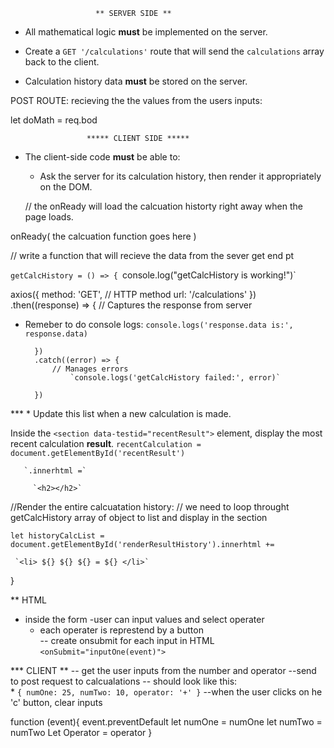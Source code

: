                        ** SERVER SIDE **

* All mathematical logic **must** be implemented on the server.

* Create a `GET '/calculations'` route that will send the `calculations` array back to the client. 
* Calculation history data **must** be stored on the server.


<!-- cardcoded data. Don't forget to delete

  * ```
      let calculations = [
        {
          numOne: 3,
          numTwo: 5,
          operator: '+',
          result: 8
        },
        {
          numOne: 11,
          numTwo: 7,
          operator: '-',
          result: 4
        }
         {
          numOne: 10,
          numTwo: 7,
          operator: '*',
          result: 70
        }
        {
          numOne: 60,
          numTwo: 2,
          operator: '/',
          result: 30
        }
    
      ]
    ```


* Create a `POST '/calculations` route that will "do the math" and obtain the correct `result` value. It must be able to handle addition, subtraction, multiplication, and division.
  * For example, if the `POST` route receives this data:
    * `{ numOne: 25, numTwo: 10, operator: '+' }`

 -- for loop?

  * It should "do the math," then push this object into the server-side `calculations` array:
    * `{ numOne: 25, numTwo: 10, operator: '+', result: 35 }`
  * After this successful calculation, the `POST` route must send status `201` back to the client.
  * 🔥 Note: **Do not use** the built-in JS `eval()` function. It's incredibly dangerous to obtain user input and *execute it as code*! -->

POST ROUTE: 
recieving the the values from the users inputs:

let doMath = req.bod





                     ***** CLIENT SIDE *****

* The client-side code **must** be able to:
  * Ask the server for its calculation history, then render it appropriately on the DOM.

  // the onReady will load the calcuation historty right away when the page loads.

onReady(
 the calcuation function goes here
)

// write a function that will recieve the data from the sever get end pt 

`getCalcHistory = () => {
    `console.log("getCalcHistory is working!")`

 axios({
        method: 'GET', // HTTP method
        url: '/calculations'
    })
        .then((response) => {
            // Captures the response from server
- Remeber to do console logs:
    `console.logs('response.data is:', response.data)`
    
        })
        .catch((error) => {
            // Manages errors
                `console.logs('getCalcHistory failed:', error)`

        })

***   * Update this list when a new calculation is made.

Inside the `<section data-testid="recentResult">` element, display the most recent calculation **result**.
`recentCalculation = document.getElementById('recentResult')`

       `.innerhtml =`

         `<h2></h2>`

//Render the entire calcuatation history:
 // we need to loop throught getCalcHistory array of object to list and display in the section

  `let historyCalcList = document.getElementById('renderResultHistory').innerhtml +=`
       
     `<li> ${} ${} ${} = ${} </li>`

}

** HTML
*  inside the form
    -user can input values and select operater
    - each operater is represtend by a button  
        -- create onsubmit for each input in HTML
            `<onSubmit="inputOne(event)">`

*** CLIENT  **
-- get the user inputs from the number and operator 
--send to post request to calcualations 
    -- should look like this:   
         * `{ numOne: 25, numTwo: 10, operator: '+' }`
--when the user clicks on he 'c' button, clear inputs 

function  (event){
    event.preventDefault
let numOne = numOne
let numTwo = numTwo
Let Operator = operator 
}

            
